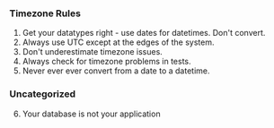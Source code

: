 ### Timezone Rules
1. Get your datatypes right - use dates for datetimes. Don't convert.
2. Always use UTC except at the edges of the system.
3. Don't underestimate timezone issues.
4. Always check for timezone problems in tests.
5. Never ever ever convert from a date to a datetime.

### Uncategorized
6. Your database is not your application
